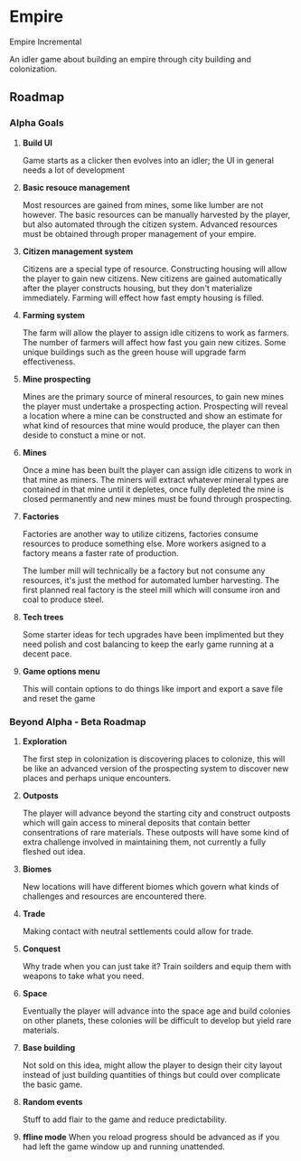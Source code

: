 # Empire
Empire Incremental

An idler game about building an empire through city building and colonization.

## Roadmap
### Alpha Goals

1. __Build UI__

	Game starts as a clicker then evolves into an idler; the UI in general needs a lot of development

2. __Basic resouce management__

	Most resources are gained from mines, some like lumber are not however. The basic resources can be manually harvested by the player, but also automated through the citizen system. Advanced resources must be obtained through proper management of your empire.

3. __Citizen management system__

	Citizens are a special type of resource. Constructing housing will allow the player to gain new citizens. New citizens are gained automatically after the player constructs housing, but they don't materialize immediately. Farming will effect how fast empty housing is filled.

4. __Farming system__

	The farm will allow the player to assign idle citizens to work as farmers. The number of farmers will affect how fast you gain new citizes. Some unique buildings such as the green house will upgrade farm effectiveness.

5. __Mine prospecting__

	Mines are the primary source of mineral resources, to gain new mines the player must undertake a prospecting action. Prospecting will reveal a location where a mine can be constructed and show an estimate for what kind of resources that mine would produce, the player can then deside to constuct a mine or not.

6. __Mines__

	Once a mine has been built the player can assign idle citizens to work in that mine as miners. The miners will extract whatever mineral types are contained in that mine until it depletes, once fully depleted the mine is closed permanently and new mines must be found through prospecting.

7. __Factories__

	Factories are another way to utilize citizens, factories consume resources to produce something else. More workers asigned to a factory means a faster rate of production.

	The lumber mill will technically be a factory but not consume any resources, it's just the method for automated lumber harvesting. The first planned real factory is the steel mill which will consume iron and coal to produce steel.

8. __Tech trees__

	Some starter ideas for tech upgrades have been implimented but they need polish and cost balancing to keep the early game running at a decent pace.

9. __Game options menu__

	This will contain options to do things like import and export a save file and reset the game

### Beyond Alpha - Beta Roadmap
1. __Exploration__

	The first step in colonization is discovering places to colonize, this will be like an advanced version of the prospecting system to discover new places and perhaps unique encounters.

2. __Outposts__

	The player will advance beyond the starting city and construct outposts which will gain access to mineral deposits that contain better consentrations of rare materials. These outposts will have some kind of extra challenge involved in maintaining them, not currently a fully fleshed out idea.

3. __Biomes__

	New locations will have different biomes which govern what kinds of challenges and resources are encountered there.

4. __Trade__

	Making contact with neutral settlements could allow for trade.

5. __Conquest__

	Why trade when you can just take it? Train soilders and equip them with weapons to take what you need.

6. __Space__

	Eventually the player will advance into the space age and build colonies on other planets, these colonies will be difficult to develop but yield rare materials.

7. __Base building__

	Not sold on this idea, might allow the player to design their city layout instead of just building quantities of things but could over complicate the basic game.

8. __Random events__

	Stuff to add flair to the game and reduce predictability.

9. __ffline mode__
	When you reload progress should be advanced as if you had left the game window up and running unattended.

